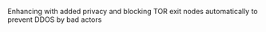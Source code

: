 Enhancing with added privacy and blocking TOR exit nodes automatically to prevent DDOS by bad actors
